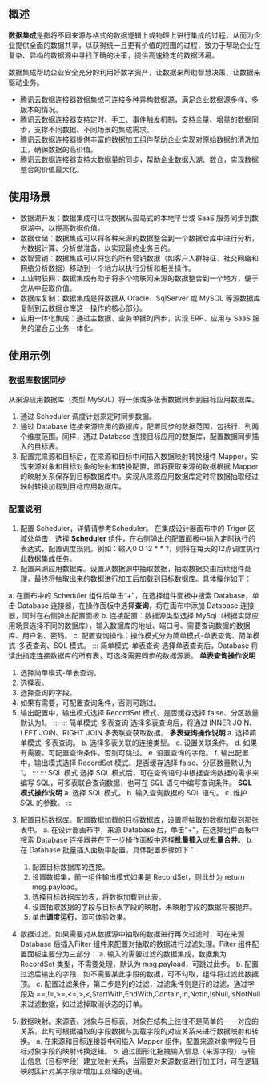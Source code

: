 ## 概述
**数据集成**是指将不同来源与格式的数据逻辑上或物理上进行集成的过程，从而为企业提供全面的数据共享，以获得统一且更有价值的视图的过程，致力于帮助企业在复杂、异构的数据源中寻找正确的决策，提供高速稳定的数据环境。

数据集成帮助企业安全充分的利用好数字资产，让数据来帮助智慧决策，让数据来驱动业务。
- 腾讯云数据连接器数据集成可连接多种异构数据源，满足企业数据源多样、多版本的情况。
- 腾讯云数据连接器支持定时、手工、事件触发机制，支持全量、增量的数据同步，支撑不同数据、不同场景的集成需求。
- 腾讯云数据连接器提供丰富的数据加工组件帮助企业实现对原始数据的清洗加工，确保数据的高价值。
- 腾讯云数据连接器支持大数据量的同步，帮助企业数据入湖、数仓，实现数据整合的价值最大化。

 
## 使用场景
- 数据湖开发：数据集成可以将数据从孤岛式的本地平台或 SaaS 服务同步到数据湖中，以提高数据价值。
- 数据仓储：数据集成可以将各种来源的数据整合到一个数据仓库中进行分析，为数据计算、分析做准备，以实现最终业务目的。
- 数智营销：数据集成可以将您的所有营销数据（如客户人群特征、社交网络和网络分析数据）移动到一个地方以执行分析和相关操作。
- 工业物联网：数据集成有助于将多个物联网来源的数据整合到一个地方，便于您从中获取价值。
- 数据库复制：数据集成是将数据从 Oracle、SqlServer 或 MySQL 等源数据库复制到云数据仓库这一操作的核心部分。
- 应用一体化集成：通过主数据、业务单据的同步，实现 ERP、应用与 SaaS 服务的混合云业务一体化。

## 使用示例
### 数据库数据同步
从来源应用数据库（类型 MySQL）将一张或多张表数据同步到目标应用数据库。
1. 通过 Scheduler 调度计划来定时同步数据。
2. 通过 Database 连接来源应用的数据库，配置同步的数据范围，包括行、列两个维度范围。同样，通过 Database 连接目标应用的数据库，配置数据同步插入的目标表。
3. 配置完来源和目标后，在来源和目标中间插入数据映射转换组件 Mapper，实现来源对象和目标对象的映射和转换配置，即将获取来源的数据根据 Mapper 的映射关系保存到目标数据库中。实现从来源应用数据库定时将数据抽取经过映射转换加载到目标应用数据库。

### 配置说明
1. 配置 Scheduler，详情请参考Scheduler。
在集成设计器画布中的 Triger 区域处单击，选择 **Scheduler** 组件，在右侧弹出的配置面板中输入定时执行的表达式，配置调度规则。例如：输入0 0 12 * * ?，则将在每天的12点调度执行此数据集成任务。
2. 配置来源应用数据库。设置从数据源中抽取数据，抽取数据交由后续组件处理，最终将抽取出来的数据进行加工后加载到目标数据库。具体操作如下：

 a. 在画布中的 Scheduler 组件后单击“+”，在选择组件面板中搜索 Database，单击 Database 连接器，在操作面板中选择**查询**，将在画布中添加 Database 连接器，同时在右侧弹出配置面板
 b. 连接配置：数据源类型选择 MySql（根据实际应用场景选择不同的数据库），输入数据库的地址、端口号、需要查询数据的数据库、用户名、密码。
 c. 配置查询操作：操作模式分为简单模式-单表查询、简单模式-多表查询、SQL 模式。 
<dx-tabs>
::: 简单模式-单表查询
选择单表查询后，Database 将读出指定连接数据库的所有表，可选择需要同步的数据源表。
**单表查询操作说明**

1. 选择简单模式-单表查询。
2. 选择表。
2. 选择查询的字段。
4. 如果有需要，可配置查询条件，否则可跳过。
5. 输出配置中，输出模式选择 RecordSet 模式、是否缓存选择 false、分区数量默认为1。
:::
::: 简单模式-多表查询
选择多表查询后，将通过 INNER JOIN、LEFT JOIN、RIGHT JOIN 多表联查获取数据。
**多表查询操作说明**
a. 选择简单模式-多表查询。
b. 选择多表关联的连接类型。
c. 设置关联条件。
d. 如果有需要，可配置查询条件，否则可跳过。
e. 设置查询的字段。
f. 输出配置中，输出模式选择 RecordSet 模式、是否缓存选择 false、分区数量默认为1。
:::
::: SQL 模式
选择 SQL 模式后，可在查询语句中根据查询数据的需求来编写 SQL，可多表联合查询数据，也可在 SQL 语句中编写查询条件。
**SQL 模式操作说明**
a. 选择 SQL 模式。
b. 输入查询数据的 SQL 语句。
c. 维护 SQL 的参数。
:::
</dx-tabs>

3. 配置目标数据库。配置数据加载的目标数据库，设置将抽取的数据加载到那张表中。
 a. 在设计器画布中，来源 Database 后，单击“+”，在选择组件面板中搜索 Database 连接器并在下一步操作面板中选择**批量插入**或**批量合并**。
 b. 在 Database 批量插入面板中配置，具体配置步骤如下：
    1. 配置目标数据库的连接。
	2. 设置数据集，前一组件输出模式如果是 RecordSet，则此处为 return msg.payload。
    3. 选择目标数据库的表，将数据加载到此表。
	4. 设置抽取数据的字段与目标表字段的映射，未映射字段的数据将被抛弃。
    5. 单击**调度运行**，即可体验效果。

4. 数据过滤。如果需要对从数据源中抽取的数据进行再次过滤时，可在来源 Database 后插入Filter 组件来配置对抽取的数据进行过滤处理。Filter 组件配置面板主要分为三部分：
 a. 输入的需要过滤的数据集成，数据集为 RecordSet 类型，不需要处理，默认为 msg.payload，可跳过此步。
 b. 配置过滤后输出的字段，如不需要某此字段的数据，可不勾取，组件将过滤此数据顶。
 c. 配置过滤条件，第二步是列的过滤，过滤条件则是行的过滤，通过字段及 ==,!=,>=,<=,>,<,StartWith,EndWith,Contain,In,NotIn,IsNull,IsNotNull 来过滤数据，如过滤掉取消状态的订单。

5. 数据映射。来源表、对象与目标表、对象在结构上往往不是简单的一一对应的关系，此时可根据抽取的字段数据与加载字段的对应关系来进行数据映射和转换。
 a. 在来源和目标连接器中间插入 Mapper 组件，配置来源对象字段与目标对象字段的映射转换逻辑。
 b. 通过图形化拖拽输入信息（来源字段）与输出信息（目标字段）建立映射关系，当需要对来源数据进行加工时，可在逻辑映射区针对某字段新增加工处理的逻辑。
